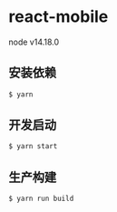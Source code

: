 # react-mobile

node v14.18.0

## 安装依赖

```bash
$ yarn
```

## 开发启动

```bash
$ yarn start
```

## 生产构建

```bash
$ yarn run build
```
